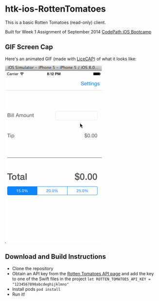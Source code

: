 htk-ios-RottenTomatoes
======================

This is a basic Rotten Tomatoes (read-only) client.

Built for Week 1 Assignment of September 2014 [CodePath iOS Bootcamp](http://codepath.com/iosbootcamp)

## GIF Screen Cap

Here's an animated GIF (made with [LiceCAP](http://www.cockos.com/licecap/)) of what it looks like:

![](https://raw.githubusercontent.com/hacktoolkit/htk-ios-TipCalculator/master/tip_calculator_app_2014_08_28.gif)

## Download and Build Instructions

* Clone the repository
* Obtain an API key from the [Rotten Tomatoes API page](http://developer.rottentomatoes.com/) and add the key to one of the Swift files in the project
  `let ROTTEN_TOMATOES_API_KEY = "1234567890abcdeghijklmno"`
* Install pods
  `pod install`
* Run it!
